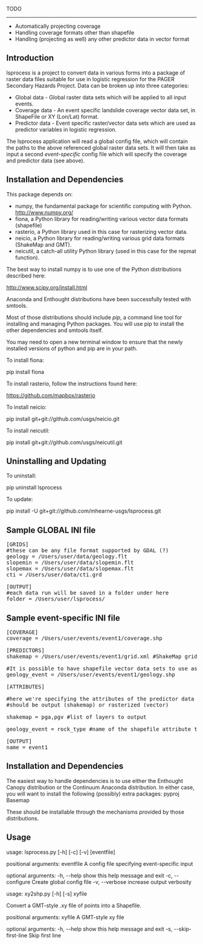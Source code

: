 TODO
____
 - Automatically projecting coverage
 - Handling coverage formats other than shapefile
 - Handling (projecting as well) any other predictor data in vector format

Introduction
------------

lsprocess is a project to convert data in various forms into a package
of raster data files suitable for use in logistic regression for the
PAGER Secondary Hazards Project.  Data can be broken up into three
categories:

 * Global data - Global raster data sets which will be applied to all
   input events.
 * Coverage data - An event specific landslide coverage vector data
   set, in ShapeFile or XY (Lon/Lat) format.
 * Predictor data - Event specific raster/vector data sets which are
   used as predictor variables in logistic regression.

The lsprocess application will read a global config file, which will
contain the paths to the above referenced global raster data sets.  It
will then take as input a second *event-specific* config file which
will specify the coverage and predictor data (see above).

Installation and Dependencies
-----------------------------

This package depends on:
 * numpy, the fundamental package for scientific computing with Python. <a href="http://www.numpy.org/">http://www.numpy.org/</a>  
 * fiona, a Python library for reading/writing various vector data formats (shapefile)
 * rasterio, a Python library used in this case for rasterizing vector data.
 * neicio, a Python library for reading/writing various grid data formats (ShakeMap and GMT).
 * neicutil, a catch-all utility Python library (used in this case for the repmat function).

The best way to install numpy is to use one of the Python distributions described here:

<a href="http://www.scipy.org/install.html">http://www.scipy.org/install.html</a>

Anaconda and Enthought distributions have been successfully tested with smtools.

Most of those distributions should include <em>pip</em>, a command line tool for installing and 
managing Python packages.  You will use pip to install the other dependencies and smtools itself.  
 
You may need to open a new terminal window to ensure that the newly installed versions of python and pip
are in your path.

To install fiona:

pip install fiona

To install rasterio, follow the instructions found here:

<a href="https://github.com/mapbox/rasterio">https://github.com/mapbox/rasterio</a>

To install neicio:

pip install git+git://github.com/usgs/neicio.git

To install neicutil:

pip install git+git://github.com/usgs/neicutil.git

Uninstalling and Updating
-------------------------

To uninstall:

pip uninstall lsprocess

To update:

pip install -U git+git://github.com/mhearne-usgs/lsprocess.git

Sample GLOBAL INI file
--------
<pre>
[GRIDS]
#these can be any file format supported by GDAL (?)
geology = /Users/user/data/geology.flt
slopemin = /Users/user/data/slopemin.flt
slopemax = /Users/user/data/slopemax.flt
cti = /Users/user/data/cti.grd

[OUTPUT]
#each data run will be saved in a folder under here
folder = /Users/user/lsprocess/
</pre>

Sample event-specific INI file
--------
<pre>
[COVERAGE]
coverage = /Users/user/events/event1/coverage.shp

[PREDICTORS]
shakemap = /Users/user/events/event1/grid.xml #ShakeMap grid XML format

#It is possible to have shapefile vector data sets to use as predictor variables
geology_event = /Users/user/events/event1/geology.shp 

[ATTRIBUTES]

#here we're specifying the attributes of the predictor data sets that
#should be output (shakemap) or rasterized (vector)

shakemap = pga,pgv #list of layers to output

geology_event = rock_type #name of the shapefile attribute to rasterize

[OUTPUT]
name = event1
</pre>

Installation and Dependencies
-----------------------------

The easiest way to handle dependencies is to use either the Enthought Canopy distribution or
the Continuum Anaconda distribution.  In either case, you will want to install the following (possibly)
extra packages:
pyproj
Basemap

These should be installable through the mechanisms provided by those distributions.

Usage
--------

usage: lsprocess.py [-h] [-c] [-v] [eventfile]

positional arguments:
  eventfile        A config file specifying event-specific input

optional arguments:
  -h, --help       show this help message and exit
  -c, --configure  Create global config file
  -v, --verbose    increase output verbosity


usage: xy2shp.py [-h] [-s] xyfile

Convert a GMT-style .xy file of points into a Shapefile.

positional arguments:
  xyfile                A GMT-style xy file

optional arguments:
  -h, --help            show this help message and exit
  -s, --skip-first-line
                        Skip first line


